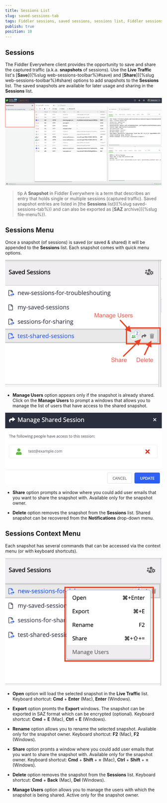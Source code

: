 ```yaml
---
title: Sessions List
slug: saved-sessions-tab
tags: Fiddler sessions, saved sessions, sessions list, Fiddler sessions tab
publish: true
position: 10
---
```


## Sessions

The Fiddler Everywhere client provides the opportunity to save and share the captured traffic (a.k.a. __snapshots__ of sessions). Use the __Live Traffic__ list's [__Save__]({%slug web-sessions-toolbar%}#save) and [__Share__]({%slug web-sessions-toolbar%}#share) options to add snapshots to the __Sessions__ list. The saved snapshots are available for later usage and sharing in the __Sessions__ list. 

![Sessions list](../../images/sessions/saved-sessions-all.png)

>tip A **Snapshot** in Fiddler Everywhere is a term that describes an entry that holds single or multiple sessions (captured traffic). Saved snapshot entries are listed in [the **Sessions** list]({%slug saved-sessions-tab%}) and can also be exported as [**SAZ** archive]({%slug file-menu%}).

## Sessions Menu

Once a snapshot (of sessions) is saved (or saved & shared) it will be appended to the __Sessions__ list. Each snapshot comes with quick menu options.

![Saved snapshot fast options](../../images/sessions/sessions-shared-in-list.png)

- __Manage Users__ option appears only if the snapshot is already shared. Click on the __Manage Users__ to prompt a windows that allows you to manage the list of users that have access to the shared snapshot.

![Manage Users](../../images/sessions/sessions-shared-manage-users.png)
 
- __Share__ option prompts a window where you could add user emails that you want to share the snapshot with. Available only for the snapshot owner.

- __Delete__ option removes the snapshot from the __Sessions__ list. Shared snapshot can be recovered from the __Notifications__ drop-down menu.

## Sessions Context Menu

Each snapshot has several commands that can be accessed via the context menu (or with keyboard shortcuts).

![Saved sessions context menu](../../images/sessions/sessions-shared-context.png)

- __Open__ option will load the selected snapshot in the __Live Traffic__ list. Keyboard shortcut: __Cmd__ + __Enter__ (Mac), __Enter__ (Windows).

- __Export__ option promts the __Export__ windows. The snapshot can be exported in SAZ format which can be encrypted (optional). Keyboard shortcut: __Cmd__ + __E__ (Mac), __Ctrl__ + __E__ (Windows).

- __Rename__ option allows you to rename the selected snapshot. Available only for the snapshot owner. Keyboard shortcut: __F2__ (Mac), __F2__ (Windows).

- __Share__ option promts a window where you could add user emails that you want to share the snapshot with. Available only for the snapshot owner. Keyboard shortcut: __Cmd__ + __Shift__ + __=__ (Mac), __Ctrl__ + __Shift__ + __=__ (Windows).

- __Delete__ option removes the snapshot from the __Sessions__ list. Keyboard shortcut: __Cmd__ + __Back__ (Mac), __Del__ (Windows).

- __Manage Users__ option allows you to manage the users with which the snapshot is being shared. Active only for the snapshot owner.